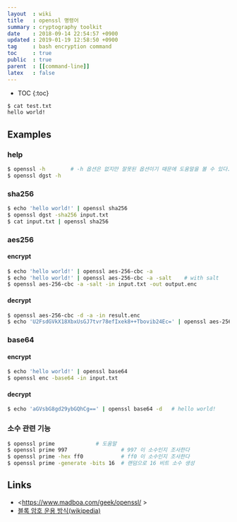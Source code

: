 ```yaml
---
layout  : wiki
title   : openssl 명령어
summary : cryptography toolkit
date    : 2018-09-14 22:54:57 +0900
updated : 2019-01-19 12:58:50 +0900
tag     : bash encryption command
toc     : true
public  : true
parent  : [[command-line]]
latex   : false
---
```

* TOC
{:toc}

```sh
$ cat test.txt
hello world!
```

## Examples
### help
```sh
$ openssl -h        # -h 옵션은 없지만 잘못된 옵션이기 때문에 도움말을 볼 수 있다.
$ openssl dgst -h
```

### sha256
```sh
$ echo 'hello world!' | openssl sha256
$ openssl dgst -sha256 input.txt
$ cat input.txt | openssl sha256
```

### aes256
#### encrypt
```sh
$ echo 'hello world!' | openssl aes-256-cbc -a
$ echo 'hello world!' | openssl aes-256-cbc -a -salt    # with salt
$ openssl aes-256-cbc -a -salt -in input.txt -out output.enc
```

#### decrypt
```sh
$ openssl aes-256-cbc -d -a -in result.enc
$ echo 'U2FsdGVkX18XbxUsGJ7tvr78efIxek8++Tbovib24Ec=' | openssl aes-256-cbc -a -d   # hello world!
```

### base64
#### encrypt
```sh
$ echo 'hello world!' | openssl base64
$ openssl enc -base64 -in input.txt
```

#### decrypt
```sh
$ echo 'aGVsbG8gd29ybGQhCg==' | openssl base64 -d   # hello world!
```

### 소수 관련 기능
```sh
$ openssl prime             # 도움말
$ openssl prime 997                 # 997 이 소수인지 조사한다
$ openssl prime -hex ff0            # ff0 이 소수인지 조사한다
$ openssl prime -generate -bits 16  # 랜덤으로 16 비트 소수 생성
```

## Links
* <https://www.madboa.com/geek/openssl/ >
* [블록 암호 운용 방식(wikipedia)](https://ko.wikipedia.org/wiki/%EB%B8%94%EB%A1%9D_%EC%95%94%ED%98%B8_%EC%9A%B4%EC%9A%A9_%EB%B0%A9%EC%8B%9D )

